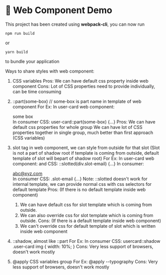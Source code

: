 # 🚀 Web Component Demo

This project has been created using **webpack-cli**, you can now run

```
npm run build
```

or

```
yarn build
```

to bundle your application


Ways to share styles with web component:

1. CSS variables
Pros:
    We can have default css property inside web component
Cons:
    Lot of CSS properties need to provide individually, can be time consuming

2. ::part(some-box)   // some-box is part name in template of web component
For Ex: In user-card web component: <div part="some-box" class="default-css">some box</div>
        In consumer CSS: user-card::part(some-box) {...}
Pros:
    We can have default css properties for whole group
    We can have lot of CSS properties together in single group, much better than first approach (CSS variables)

3. slot tag in web component, we can style from outside for that slot (Slot is not a part of shadow root if template is coming from outside, default template of slot will bepart of shadow root)
For Ex: In user-card web component: <slot name='email'></slot> and CSS: ::slotted(div.slot-email) {...}
        In consumer: <user-card><div slot='email' class='slot-email'>abc@xyz.com<div></user-card>
        In consumer CSS: .slot-email {...}
Note: ::slotted doesn't work for internal template, we can provide normal css with css selectors for default template
Pros: (If there is no default template inside web component)
    1. We can have default css for slot template which is coming from outside.
    2. We can also override css for slot template which is coming from outside.
Cons: (If there is a default template inside web component)
    1. We can't override css for default template of slot which is written inside web component

4. ::shadow, almost like ::part
For Ex: In consumer CSS:
    usercard::shadow .user-card img {
       width: 10%;
    }
Cons: Very less support of browsers, doesn't work mostly

5. @apply CSS variables group
For Ex:
    @apply --typography
Cons: Very less support of browsers, doesn't work mostly
